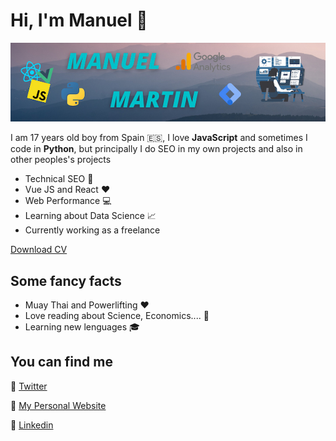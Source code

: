 # Hi, I'm Manuel :punch:

![Manuel Presentacion](./manu.jpg)

I am 17 years old boy from Spain :es:, I love **JavaScript** and sometimes I code in **Python**, but principally I do SEO in my own projects and also in other peoples's projects

- Technical SEO :hammer:
- Vue JS and React :hearts:
- Web Performance :computer:
- Learning about Data Science :chart_with_upwards_trend:
- Currently working as a freelance

[Download CV](./manu-cv.pdf)

## Some fancy facts

- Muay Thai and Powerlifting :hearts:
- Love reading about Science, Economics.... :blue_book:
- Learning new lenguages :mortar_board:

## You can find me

:link: [Twitter](https://twitter.com/Manu_200476)

:link: [My Personal Website](https://manuelmartin.me/)

:link: [Linkedin](https://www.linkedin.com/in/manudev200476/)



